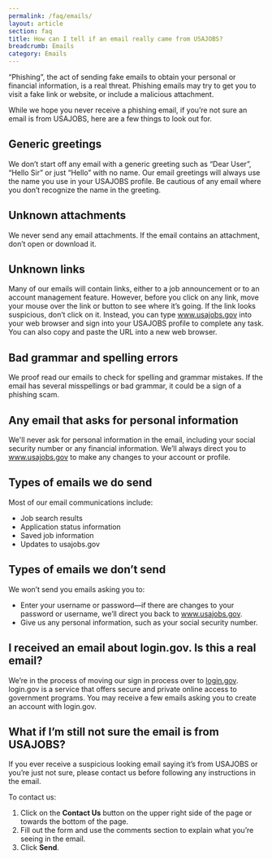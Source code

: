 ```yaml
---
permalink: /faq/emails/
layout: article
section: faq
title: How can I tell if an email really came from USAJOBS?
breadcrumb: Emails
category: Emails
---
```


“Phishing”, the act of sending fake emails to obtain your personal or financial information, is a real threat. Phishing emails may try to get you to visit a fake link or website, or include a malicious attachment.  

While we hope you never receive a phishing email, if you’re not sure an email is from USAJOBS, here are a few things to look out for.

## Generic greetings

We don’t start off any email with a generic greeting such as “Dear User”, “Hello Sir” or just “Hello” with no name. Our email greetings will always use the name you use in your USAJOBS profile.  Be cautious of any email where you don’t recognize the name in the greeting.

## Unknown attachments

We never send any email attachments.  If the email contains an attachment, don’t open or download it.

## Unknown links

Many of our emails will contain links, either to a job announcement or to an account management feature.  However, before you click on any link, move your mouse over the link or button to see where it’s going.  If the link looks suspicious, don’t click on it.  Instead, you can type www.usajobs.gov into your web browser and sign into your USAJOBS profile to complete any task.  You can also copy and paste the URL into a new web browser.

## Bad grammar and spelling errors

We proof read our emails to check for spelling and grammar mistakes. If the email has several misspellings or bad grammar, it could be a sign of a phishing scam.

## Any email that asks for personal information

We'll never ask for personal information in the email, including your social security number or any financial information.  We’ll always direct you to www.usajobs.gov to make any changes to your account or profile.  

## Types of emails we do send

Most of our email communications include:

* Job search results
* Application status information
* Saved job information
* Updates to usajobs.gov

## Types of emails we don’t send

We won’t send you emails asking you to:

* Enter your username or password—if there are changes to your password or username, we’ll direct you back to www.usajobs.gov.
* Give us any personal information, such as your social security number.

## I received an email about login.gov. Is this a real email?
We’re in the process of moving our sign in process over to [login.gov](https://login.gov/). login.gov is a service that offers secure and private online access to government programs. You may receive a few emails asking you to create an account with login.gov.  

## What if I’m still not sure the email is from USAJOBS?

If you ever receive a suspicious looking email saying it’s from USAJOBS or you’re just not sure, please contact us before following any instructions in the email.

To contact us:

1.	Click on the **Contact Us** button on the upper right side of the page or towards the bottom of the page.
2.	Fill out the form and use the comments section to explain what you’re seeing in the email.
3.	Click **Send**.
